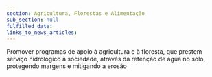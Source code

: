 ```yaml
---
section: Agricultura, Florestas e Alimentação
sub_section: null
fulfilled_date:
links_to_news_articles:
---
```


Promover programas de apoio à agricultura e à floresta, que prestem serviço hidrológico à sociedade, através da retenção de água no solo, protegendo margens e mitigando a erosão